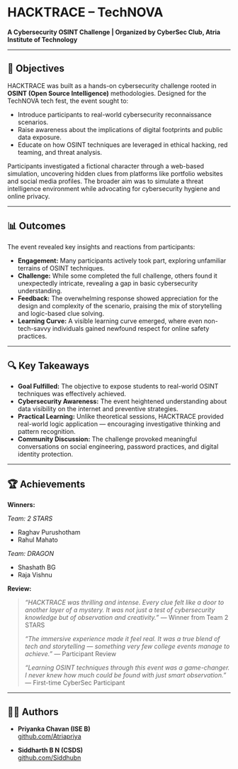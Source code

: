 # HACKTRACE – TechNOVA  
**A Cybersecurity OSINT Challenge | Organized by CyberSec Club, Atria Institute of Technology**

---

## 🎯 Objectives

HACKTRACE was built as a hands-on cybersecurity challenge rooted in **OSINT (Open Source Intelligence)** methodologies. Designed for the TechNOVA tech fest, the event sought to:

- Introduce participants to real-world cybersecurity reconnaissance scenarios.
- Raise awareness about the implications of digital footprints and public data exposure.
- Educate on how OSINT techniques are leveraged in ethical hacking, red teaming, and threat analysis.

Participants investigated a fictional character through a web-based simulation, uncovering hidden clues from platforms like portfolio websites and social media profiles. The broader aim was to simulate a threat intelligence environment while advocating for cybersecurity hygiene and online privacy.

---

## 📊 Outcomes

The event revealed key insights and reactions from participants:

- **Engagement:** Many participants actively took part, exploring unfamiliar terrains of OSINT techniques.
- **Challenge:** While some completed the full challenge, others found it unexpectedly intricate, revealing a gap in basic cybersecurity understanding.
- **Feedback:** The overwhelming response showed appreciation for the design and complexity of the scenario, praising the mix of storytelling and logic-based clue solving.
- **Learning Curve:** A visible learning curve emerged, where even non-tech-savvy individuals gained newfound respect for online safety practices.

---

## 🔍 Key Takeaways

- **Goal Fulfilled:** The objective to expose students to real-world OSINT techniques was effectively achieved.
- **Cybersecurity Awareness:** The event heightened understanding about data visibility on the internet and preventive strategies.
- **Practical Learning:** Unlike theoretical sessions, HACKTRACE provided real-world logic application — encouraging investigative thinking and pattern recognition.
- **Community Discussion:** The challenge provoked meaningful conversations on social engineering, password practices, and digital identity protection.

---

## 🏆 Achievements

**Winners:**

*Team: 2 STARS*  
- Raghav Purushotham  
- Rahul Mahato  

*Team: DRAGON*  
- Shashath BG  
- Raja Vishnu  

**Review:**  

> _“HACKTRACE was thrilling and intense. Every clue felt like a door to another layer of a mystery. It was not just a test of cybersecurity knowledge but of observation and creativity.”_ — Winner from Team 2 STARS  
>  
> _“The immersive experience made it feel real. It was a true blend of tech and storytelling — something very few college events manage to achieve.”_ — Participant Review  
>  
> _“Learning OSINT techniques through this event was a game-changer. I never knew how much could be found with just smart observation.”_ — First-time CyberSec Participant

---

## 👨‍💻 Authors

- **Priyanka Chavan (ISE B)**  
  [github.com/Atriapriya](https://github.com/Atriapriya/)  

- **Siddharth B N (CSDS)**  
  [github.com/Siddhubn](https://github.com/Siddhubn/)
